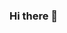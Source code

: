 ### Hi there 👋

<!--
**jesusglezm/jesusglezm** is a ✨ _special_ ✨ repository because its `README.md` (this file) appears on your GitHub profile.

Here are some ideas to get you started:

- 🔭 I’m currently working on ...
- 🌱 I’m currently learning ...
- 👯 I’m looking to collaborate on ...
- 🤔 I’m looking for help with ...
- 💬 Ask me about ...
- 📫 How to reach me: ...
- 😄 Pronouns: ...
- ⚡ Fun fact: ...
-->

<!-- https://shields.io/ -->
<!-- 
## Social Media:
[![LinkedIn](https://img.shields.io/badge/LinkedIn-Jes%C3%BAs_Gonz%C3%A1lez_Mart%C3%ADn-0077B5?style=for-the-badge&logo=linkedin&logoColor=white&labelColor=101010)](https://www.linkedin.com/in/jesusglezm)

[![Twitter](https://img.shields.io/badge/Twitter-@jesusglezm-1DA1F2?style=for-the-badge&logo=twitter&logoColor=white&labelColor=101010)](https://twitter.com/jesusglezm)

[![Web](https://img.shields.io/badge/Mi_Sitio_Web-pepe.com-14a1f0?style=for-the-badge&logo=blogger&logoColor=white&labelColor=101010)](https://pepe.com)

## Contacto:
[![Email](https://img.shields.io/badge/Español-pepe.com-44a3f1?style=for-the-badge&logo=gmail&logoColor=white&labelColor=101010)](https://pepe.com/contacto)
-->
